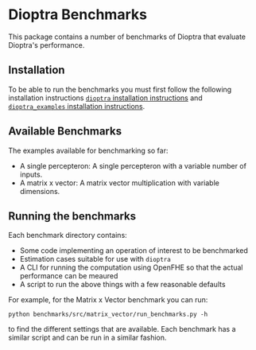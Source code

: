 # Dioptra Benchmarks

This package contains a number of benchmarks of Dioptra that evaluate
Dioptra's performance.

## Installation

To be able to run the benchmarks you must first follow the following installation instructions
[`dioptra` installation instructions](../README.md#installation) and
[`dioptra_examples` installation instructions](../examples/README.md#installation).

## Available Benchmarks

The examples available for benchmarking so far:

- A single percepteron: A single percepteron with a variable number of inputs.
- A matrix x vector: A matrix vector multiplication with variable dimensions.

## Running the benchmarks

Each benchmark directory contains:

- Some code implementing an operation of interest to be benchmarked
- Estimation cases suitable for use with `dioptra`
- A CLI for running the computation using OpenFHE so that the actual performance can be meaured
- A script to run the above things with a few reasonable defaults

For example, for the Matrix x Vector benchmark you can run:

```
python benchmarks/src/matrix_vector/run_benchmarks.py -h
```

to find the different settings that are available. Each benchmark has a similar script and can be run in a similar fashion.
